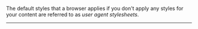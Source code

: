 
The default styles that a browser applies if you don't apply any styles for your content are referred to as *user agent stylesheets*.

---